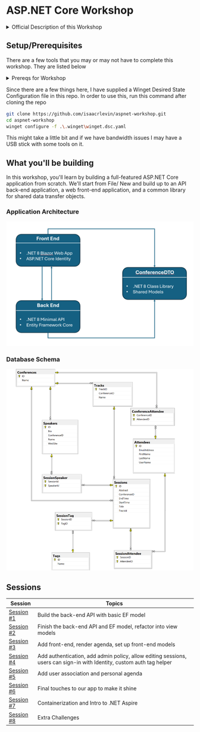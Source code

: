# ASP.NET Core Workshop

<details>
  <summary>Official Description of this Workshop</summary>
In this workshop, we will explore the evolving landscape of web development and how ASP.NET Core 8 is poised to revolutionize the way we build modern web applications.

We will walk through a comprehensive journey that covers a diverse range of topics, including:

- ASP.NET Core 8 Overview: Gain an understanding of the latest version of ASP.NET Core and its role in the web development ecosystem.
- Performance and Scalability: Discover the performance enhancements and scalability improvements that ASP.NET Core 8 brings to the table, ensuring your applications can handle even greater workloads.
- Security and Identity: Learn about the enhanced security features and best practices for securing your ASP.NET Core 8 applications, including authentication and authorization.
- Containerization and Microservices: Explore how ASP.NET Core 8 embraces containerization and microservices architecture, enabling you to build modular and scalable applications.
- Blazor Enhancements: Dive into the latest advancements in Blazor, the web framework for building interactive web applications, and see how it can be seamlessly integrated with ASP.NET Core 8.
- Data Access and Entity Framework Core: Understand how to work with data effectively using Entity Framework Core and the improvements introduced in ASP.NET Core 8.
- API Development: Learn how to create robust APIs with ASP.NET Core 8 and leverage the latest features for building RESTful services.
- Modern Front-End Integration: Explore strategies for integrating ASP.NET Core 8 with modern front-end technologies like React, Angular, and Vue.js.
- Tooling and DevOps: Discover the tooling and DevOps support that makes development, testing, and deployment of ASP.NET Core 8 applications smoother and more efficient.

Whether you're an experienced ASP.NET developer or just getting started in web development, this workshop offers a diverse and comprehensive overview of ASP.NET Core 8, equipping you with the knowledge and skills to build powerful, secure, and high-performance web applications.
</details>

## Setup/Prerequisites

There are a few tools that you may or may not have to complete this workshop. They are listed below

<details>
  <summary>Prereqs for Workshop</summary>

  <h3>All OS</h3>

  * .NET 8 (.NET 9 Preview if we have time)
  * Docker Desktop
  * Visual Studio Code (C# Dev Kit Extension)

  <h3>Extras for Windows</h3>

  * Visual Studio 2022 (Community is fine)
  * Microsoft Terminal
  * Windows Subsystem for Linux (Ubuntu is a fine distro)

</details>

Since there are a few things here, I have supplied a Winget Desired State Configuration file in this repo. In order to use this, run this command after cloning the repo

```bash
git clone https://github.com/isaacrlevin/aspnet-workshop.git
cd aspnet-workshop
winget configure -f .\.winget\winget.dsc.yaml
```
This might take a little bit and if we have bandwidth issues I may have a USB stick with some tools on it.

## What you'll be building

In this workshop, you'll learn by building a full-featured ASP.NET Core application from scratch. We'll start from File/ New and build up to an API back-end application, a web front-end application, and a common library for shared data transfer objects.


### Application Architecture

![Architecture Diagram](/docs/architecture-diagram.png)

### Database Schema

![Database Schema Diagram](/docs/conference-planner-db-diagram.png)

## Sessions

| Session | Topics |
| ----- | ---- |
| [Session #1](/docs/1.%20Create%20BackEnd%20API%20project.md) | Build the back-end API with basic EF model |
| [Session #2](/docs/2.%20Build%20out%20BackEnd%20and%20Refactor.md) | Finish the back-end API and EF model, refactor into view models |  |
| [Session #3](/docs/3.%20Add%20front-end%2C%20render%20agenda%2C%20set%20up%20front-end%20models.md) | Add front-end, render agenda, set up front-end models |
| [Session #4](/docs/4.%20Add%20auth%20features.md) | Add authentication, add admin policy, allow editing sessions, users can sign-in with Identity, custom auth tag helper |
| [Session #5](/docs/5.%20Add%20personal%20agenda.md) | Add user association and personal agenda |
| [Session #6](docs/6.%20Final%20Touches.md) | Final touches to our app to make it shine |
| [Session #7](/docs/7.%20Containerization-Aspire.md) | Containerization and Intro to .NET Aspire |
| [Session #8](/docs/8.%20Challenges.md) | Extra Challenges |